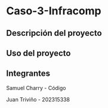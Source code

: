 # Caso-3-Infracomp



## Descripción del proyecto


## Uso del proyecto 


## Integrantes 

Samuel Charry - Código 

Juan Triviño - 202315338
